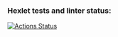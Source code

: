 ### Hexlet tests and linter status:
[![Actions Status](https://github.com/Triobos8/python-project-49/actions/workflows/hexlet-check.yml/badge.svg)](https://github.com/Triobos8/python-project-49/actions)